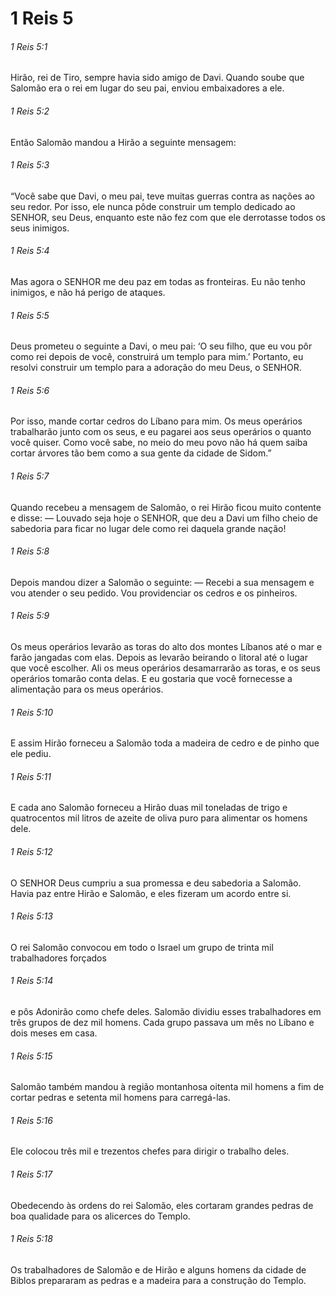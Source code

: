 # 1 Reis 5

###### 1 Reis 5:1

Hirão, rei de Tiro, sempre havia sido amigo de Davi. Quando soube que Salomão era o rei em lugar do seu pai, enviou embaixadores a ele.

###### 1 Reis 5:2

Então Salomão mandou a Hirão a seguinte mensagem:

###### 1 Reis 5:3

“Você sabe que Davi, o meu pai, teve muitas guerras contra as nações ao seu redor. Por isso, ele nunca pôde construir um templo dedicado ao SENHOR, seu Deus, enquanto este não fez com que ele derrotasse todos os seus inimigos.

###### 1 Reis 5:4

Mas agora o SENHOR me deu paz em todas as fronteiras. Eu não tenho inimigos, e não há perigo de ataques.

###### 1 Reis 5:5

Deus prometeu o seguinte a Davi, o meu pai: ‘O seu filho, que eu vou pôr como rei depois de você, construirá um templo para mim.’ Portanto, eu resolvi construir um templo para a adoração do meu Deus, o SENHOR.

###### 1 Reis 5:6

Por isso, mande cortar cedros do Líbano para mim. Os meus operários trabalharão junto com os seus, e eu pagarei aos seus operários o quanto você quiser. Como você sabe, no meio do meu povo não há quem saiba cortar árvores tão bem como a sua gente da cidade de Sidom.”

###### 1 Reis 5:7

Quando recebeu a mensagem de Salomão, o rei Hirão ficou muito contente e disse: — Louvado seja hoje o SENHOR, que deu a Davi um filho cheio de sabedoria para ficar no lugar dele como rei daquela grande nação!

###### 1 Reis 5:8

Depois mandou dizer a Salomão o seguinte: — Recebi a sua mensagem e vou atender o seu pedido. Vou providenciar os cedros e os pinheiros.

###### 1 Reis 5:9

Os meus operários levarão as toras do alto dos montes Líbanos até o mar e farão jangadas com elas. Depois as levarão beirando o litoral até o lugar que você escolher. Ali os meus operários desamarrarão as toras, e os seus operários tomarão conta delas. E eu gostaria que você fornecesse a alimentação para os meus operários.

###### 1 Reis 5:10

E assim Hirão forneceu a Salomão toda a madeira de cedro e de pinho que ele pediu.

###### 1 Reis 5:11

E cada ano Salomão forneceu a Hirão duas mil toneladas de trigo e quatrocentos mil litros de azeite de oliva puro para alimentar os homens dele.

###### 1 Reis 5:12

O SENHOR Deus cumpriu a sua promessa e deu sabedoria a Salomão. Havia paz entre Hirão e Salomão, e eles fizeram um acordo entre si.

###### 1 Reis 5:13

O rei Salomão convocou em todo o Israel um grupo de trinta mil trabalhadores forçados

###### 1 Reis 5:14

e pôs Adonirão como chefe deles. Salomão dividiu esses trabalhadores em três grupos de dez mil homens. Cada grupo passava um mês no Líbano e dois meses em casa.

###### 1 Reis 5:15

Salomão também mandou à região montanhosa oitenta mil homens a fim de cortar pedras e setenta mil homens para carregá-las.

###### 1 Reis 5:16

Ele colocou três mil e trezentos chefes para dirigir o trabalho deles.

###### 1 Reis 5:17

Obedecendo às ordens do rei Salomão, eles cortaram grandes pedras de boa qualidade para os alicerces do Templo.

###### 1 Reis 5:18

Os trabalhadores de Salomão e de Hirão e alguns homens da cidade de Biblos prepararam as pedras e a madeira para a construção do Templo.


